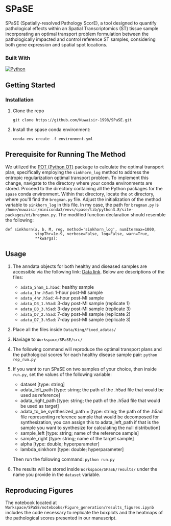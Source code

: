 # SPaSE
SPaSE (Spatially-resolved Pathology ScorE), a tool designed to quantify pathological effects within an Spatial Transcriptomics (ST) tissue sample incorporating an optimal transport problem formulation between the pathologically impacted and control reference ST samples, considering both gene expression and spatial spot locations.

### Built With
[![Python][python-img]][python-url]

## Getting Started

### Installation


1. Clone the repo
   ```
   git clone https://github.com/Nuwaisir-1998/SPaSE.git
   ```
2. Install the spase conda environment:
   ```
   conda env create -f environment.yml
   ```

## Prerequisite for Running The Method
We utilized the [POT (Python OT)](https://pythonot.github.io/) package to calculate the optimal transport plan, specifically employing the ```sinkhorn_log``` method to address the entropic regularization optimal transport problem. To implement this change, navigate to the directory where your conda environments are stored. Proceed to the directory containing all the Python packages for the ```spase``` conda environment. Within that directory, locate the ```ot``` directory, where you'll find the ```bregman.py``` file. Adjust the initialization of the method variable to ```sinkhorn_log``` in this file. In my case, the path for ```bregman.py``` is ```/home/nuwaisir/miniconda3/envs/spase/lib/python3.8/site-packages/ot/bregman.py```. The modified function declaration should resemble the following:
```
def sinkhorn(a, b, M, reg, method='sinkhorn_log', numItermax=1000,
             stopThr=1e-9, verbose=False, log=False, warn=True,
             **kwargs):
```

## Usage

1. The anndata objects for both healthy and diseased samples are accessible via the following link: [Data link](https://drive.google.com/drive/folders/1gXsxIYXrSixPAb6l09L4IYycLqYLLngU?usp=sharing). Below are descriptions of the files:
    - ```adata_Sham_1.h5ad```: healthy sample
    - ```adata_1hr.h5ad```: 1-hour post-MI sample
    - ```adata_4hr.h5ad```: 4-hour post-MI sample
    - ```adata_D3_1.h5ad```: 3-day post-MI sample (replicate 1)
    - ```adata_D3_3.h5ad```: 3-day post-MI sample (replicate 3)
    - ```adata_D7_2.h5ad```: 7-day post-MI sample (replicate 2)
    - ```adata_D7_3.h5ad```: 7-day post-MI sample (replicate 3)

2. Place all the files inside ```Data/King/Fixed_adatas/```
3. Naviage to ```Workspace/SPaSE/src/```
4. The following command will reproduce the optimal transport plans and the pathological scores for each healthy disease sample pair: ```python rep_run.py```
5. If you want to run SPaSE on two samples of your choice, then inside ```run.py```, set the values of the following variable:
    - dataset [type: string]
    - adata_left_path [type: string; the path of the .h5ad file that would be used as reference]
    - adata_right_path [type: string; the path of the .h5ad file that would be used as target]
    - adata_to_be_synthesized_path = [type: string; the path of the .h5ad file representing reference sample that would be decomposed for synthesization, you can assign this to adata_left_path if that is the sample you want to synthesize for calculating the null distribution]
    - sample_left [type: string; name of the reference sample]
    - sample_right [type: string; name of the target sample]
    - alpha [type: double; hyperparameter]
    - lambda_sinkhorn [type: double; hyperparameter]

   Then run the following command: ```python run.py```
6. The results will be stored inside ```Workspace/SPaSE/results/``` under the name you provide in the ```dataset``` variable.

## Reproducing Figures
The notebook located at ```Workspace/SPaSE/notebooks/Figure_generation/results_figures.ipynb``` includes the code necessary to replicate the boxplots and the heatmaps of the pathological scores presented in our manuscript.

[python-img]: https://www.python.org/static/img/python-logo.png
[python-url]: https://www.python.org/
